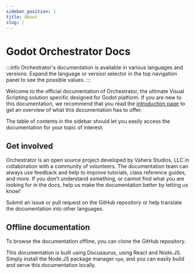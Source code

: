 ```yaml
---
sidebar_position: 1
title: About
slug: /
---
```


# Godot Orchestrator Docs

:::info
Orchestrator's documentation is available in various languages and versions.
Expand the language or version selector in the top navigation panel to see the possible values.
:::

Welcome to the official documentation of <ExternalLink href="https://orchestrator.vahera.com">Orchestrator</ExternalLink>, the ultimate Visual Scripting solution specific designed for Godot platform.
If you are new to this documentation, we recommend that you read the [introduction page](./introduction.md) to get an overview of what this documentation has to offer.

The table of contents in the sidebar should let you easily access the documentation for your topic of interest.

## Get involved

Orchestrator is an open source project developed by Vahera Studios, LLC in collaboration with a community of volunteers.
The documentation team can always use feedback and help to improve tutorials, class reference guides, and more.
If you don't understand something, or cannot find what you are looking for in the docs, help us make the documentation better by letting us know!

Submit an issue or pull request on the <ExternalLink href="https://github.com/Vahera/godot-orchestrator-docs">GitHub repository</ExternalLink> or help translate the documentation into other languages.

## Offline documentation

To browse the documentation offline, you can clone the <ExternalLink href="https://github.com/Vahera/godot-orchestrator-docs">GitHub repository</ExternalLink>.

This documentation is built using <ExternalLink href="https://docusaurus.io">Docusaurus</ExternalLink>, using React and Node.JS.
Simply install the Node.JS package manager `npm`, and you can easily build and serve this documentation locally.